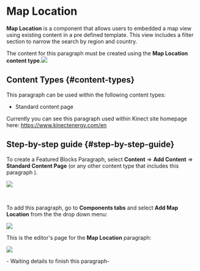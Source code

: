 # Map Location

**Map Location** is a component that allows users to embedded a map view using existing content in a pre defined template. This view includes a filter section to narrow the search by region and country.

The content for this paragraph must be created using the **Map Location content type**.![](https://blobscdn.gitbook.com/v0/b/gitbook-28427.appspot.com/o/assets%2F-LLjYtHePCsCaZ9F3NOs%2F-LOT46IhqJVlHMzPl5m_%2F-LOT4aDY6tqOMNzq17kD%2FMap_location_view.png?alt=media&token=43c07efe-bac1-4b54-bca3-9c1ae8475ec3)

## **Content Types** {#content-types}

This paragraph can be used within the following content types:

* Standard content page

Currently you can see this paragraph used within Kinect site homepage here: https://www.kinectenergy.com/en

## **Step-by-step guide** {#step-by-step-guide}

To create a Featured Blocks Paragraph, select **Content** =&gt; **Add Content** =&gt; **Standard Content Page** \(or any other content type that includes this paragraph \).

![](https://blobscdn.gitbook.com/v0/b/gitbook-28427.appspot.com/o/assets%2F-LLjYtHePCsCaZ9F3NOs%2F-LOIpJZ8CuO82DSVQWdh%2F-LOIpNYO9uvQ5E2AjMU6%2FGen_admin_SCP.png?alt=media&token=91268049-0e5c-49c1-a374-793c8aa4deca)

​

To add this paragraph, go to **Components tabs** and select **Add Map Location** from the the drop down menu:

![](https://blobscdn.gitbook.com/v0/b/gitbook-28427.appspot.com/o/assets%2F-LLjYtHePCsCaZ9F3NOs%2F-LMlJW8riS_0RGE0bACw%2F-LMlS1oc3CA9hjSroXo2%2Ffeatured_block_back.png?alt=media&token=81337c52-d2cb-46c9-a550-da7438089e9a)

This is the editor's page for the **Map Location** paragraph:

![](https://blobscdn.gitbook.com/v0/b/gitbook-28427.appspot.com/o/assets%2F-LLjYtHePCsCaZ9F3NOs%2F-LOT4mUZPWG7tJ8VQ6x2%2F-LOT5ui8NFOyM1LCMELt%2Fmap_location-01.png?alt=media&token=b597c092-b278-49d6-9060-387696bf279e)

​- Waiting details to finish this paragraph- 


